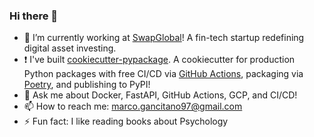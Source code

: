 ### Hi there 👋

- 🔭  I’m currently working at [SwapGlobal](https://swapglobal.com/)! A fin-tech startup redefining digital asset investing.
- :exclamation: I've built [cookiecutter-pypackage](https://github.com/Mgancita/cookiecutter-pypackage). A cookiecutter for production Python packages with free CI/CD via [GitHub Actions](https://github.com/features/actions), packaging via [Poetry](https://python-poetry.org/), and publishing to PyPI!
- 💬  Ask me about Docker, FastAPI, GitHub Actions, GCP, and CI/CD!
- 📫  How to reach me: marco.gancitano97@gmail.com
- ⚡  Fun fact: I like reading books about Psychology

